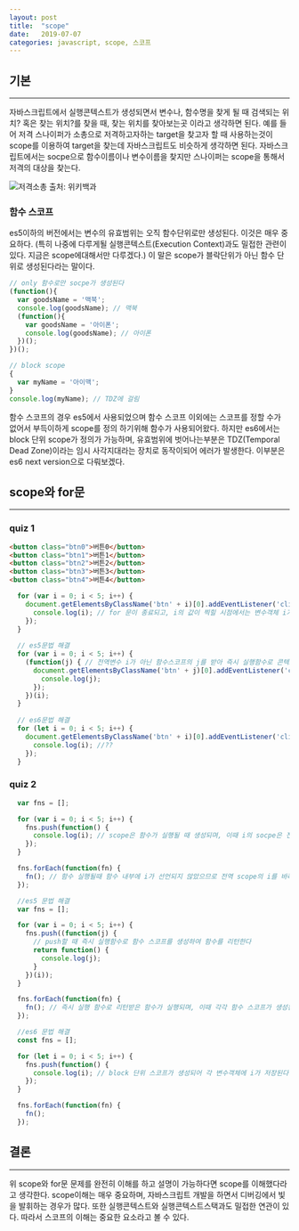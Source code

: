 ```yaml
---
layout: post
title:  "scope"
date:   2019-07-07
categories: javascript, scope, 스코프
---
```


## 기본
---

자바스크립트에서 실행콘텍스트가 생성되면서 변수나, 함수명을 찾게 될 때 검색되는 위치? 혹은 찾는 위치?를 찾을 때, 찾는 위치를 찾아보는곳 이라고 생각하면 된다. 예를 들어 
저격 스나이퍼가 소총으로 저격하고자하는 target을 찾고자 할 때 사용하는것이 scope를 이용하여 target을 찾는데 자바스크립트도 비슷하게 생각하면 된다. 자바스크립트에서는 socpe으로 함수이름이나 변수이름을 찾지만 스나이퍼는 scope을 통해서 저격의 대상을 찾는다.

![저격소총](https://upload.wikimedia.org/wikipedia/commons/f/f4/S%26T_Motiv_K14.JPG)
출처: 위키백과

### 함수 스코프
es5이하의 버전에서는 변수의 유효범위는 오직 함수단위로만 생성된다. 이것은 매우 중요하다. (특히 나중에 다루게될 실행콘텍스트(Execution Context)과도 밀접한 관련이 있다. 지금은 scope에대해서만 다루겠다.)
이 말은 scope가 블락단위가 아닌 함수 단위로 생성된다라는 말이다.

```javascript
// only 함수로만 socpe가 생성된다
(function(){
  var goodsName = '맥북';
  console.log(goodsName); // 맥북
  (function(){
    var goodsName = '아이폰';
    console.log(goodsName); // 아이폰
  })();
})();

// block scope
{
  var myName = '아이맥';
}
console.log(myName); // TDZ에 걸림
```
함수 스코프의 경우 es5에서 사용되었으며 함수 스코프 이외에는 스코프를 정할 수가 없어서 부득이하게 scope를 정의 하기위해 함수가 사용되어왔다. 하지만 es6에서는 block 단위 scope가 정의가 가능하며, 유효범위에 벗어나는부분은 TDZ(Temporal Dead Zone)이라는 임시 사각지대라는 장치로 동작이되어 에러가 발생한다. 이부분은 es6 next version으로 다뤄보겠다.

## scope와 for문
---

### quiz 1

```html
<button class="btn0">버튼0</button>
<button class="btn1">버튼1</button>
<button class="btn2">버튼2</button>
<button class="btn3">버튼3</button>
<button class="btn4">버튼4</button>
```

```javascript
  for (var i = 0; i < 5; i++) {
    document.getElementsByClassName('btn' + i)[0].addEventListener('click', function() {
      console.log(i); // for 문이 종료되고, i의 값이 찍힐 시점에서는 변수객체 i가 5가된 상태 즉 for문의 변수 i가 아니라 전역 변수 i가 된다.
    });
  }
  
  // es5문법 해결
  for (var i = 0; i < 5; i++) {
    (function(j) { // 전역변수 i가 아닌 함수스코프의 j를 받아 즉시 실행함수로 콘텍스트별로 j의 상태값을 저장한다.
      document.getElementsByClassName('btn' + j)[0].addEventListener('click', function() {
        console.log(j);
      });
    })(i);
  }
  
  // es6문법 해결
  for (let i = 0; i < 5; i++) {
    document.getElementsByClassName('btn' + i)[0].addEventListener('click', function() {
      console.log(i); //??
    });
  }
```
### quiz 2
```javascript
  var fns = [];

  for (var i = 0; i < 5; i++) {
    fns.push(function() {
      console.log(i); // scope은 함수가 실행될 때 생성되며, 이때 i의 socpe은 전역을 바라본다.
    });
  }

  fns.forEach(function(fn) {
    fn(); // 함수 실행될때 함수 내부에 i가 선언되지 않았으므로 전역 scope의 i를 바라보게 되며, 5가 찍힘
  });

  //es5 문법 해결
  var fns = [];

  for (var i = 0; i < 5; i++) {
    fns.push((function(j) {
      // push할 때 즉시 실행함수로 함수 스코프를 생성하여 함수를 리턴한다
      return function() {
        console.log(j);
      }
    })(i));
  }

  fns.forEach(function(fn) {
    fn(); // 즉시 실행 함수로 리턴받은 함수가 실행되며, 이때 각각 함수 스코프가 생성된 영역의 j값을 얻어온다
  });

  //es6 문법 해결
  const fns = [];

  for (let i = 0; i < 5; i++) {
    fns.push(function() {
      console.log(i); // block 단위 스코프가 생성되어 각 변수객체에 i가 저장된다.
    });
  }

  fns.forEach(function(fn) {
    fn();
  });
```

## 결론
---

위 scope와 for문 문제를 완전히 이해를 하고 설명이 가능하다면 scope를 이해했다라고 생각한다. scope이해는 매우 중요하며, 자바스크립트 개발을 하면서 디버깅에서 빛을 발휘하는 경우가 많다. 또한 실행콘텍스트와 실행콘텍스트스택과도 밀접한 연관이 있다. 따라서 스코프의 이해는 중요한 요소라고 볼 수 있다.
